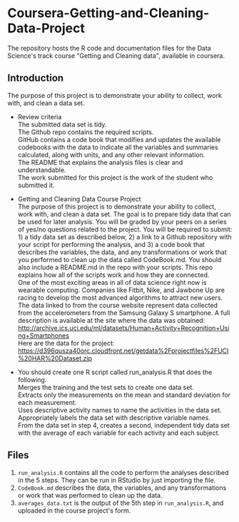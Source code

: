 # Coursera-Getting-and-Cleaning-Data-Project
The repository hosts the R code and documentation files for the Data Science's track course "Getting and Cleaning data", available in coursera.<br>

Introduction
---
The purpose of this project is to demonstrate your ability to collect, work with, and clean a data set.<br>

* Review criteria<br>
The submitted data set is tidy.<br>
The Github repo contains the required scripts.<br>
GitHub contains a code book that modifies and updates the available codebooks with the data to indicate all the variables and summaries calculated, along with units, and any other relevant information.<br>
The README that explains the analysis files is clear and understandable.<br>
The work submitted for this project is the work of the student who submitted it.<br>

* Getting and Cleaning Data Course Project<br>
The purpose of this project is to demonstrate your ability to collect, work with, and clean a data set. The goal is to prepare tidy data that can be used for later analysis. You will be graded by your peers on a series of yes/no questions related to the project. You will be required to submit: 1) a tidy data set as described below, 2) a link to a Github repository with your script for performing the analysis, and 3) a code book that describes the variables, the data, and any transformations or work that you performed to clean up the data called CodeBook.md. You should also include a README.md in the repo with your scripts. This repo explains how all of the scripts work and how they are connected.<br>
One of the most exciting areas in all of data science right now is wearable computing. Companies like Fitbit, Nike, and Jawbone Up are racing to develop the most advanced algorithms to attract new users. The data linked to from the course website represent data collected from the accelerometers from the Samsung Galaxy S smartphone. A full description is available at the site where the data was obtained:<br>
http://archive.ics.uci.edu/ml/datasets/Human+Activity+Recognition+Using+Smartphones<br>
Here are the data for the project:<br>
https://d396qusza40orc.cloudfront.net/getdata%2Fprojectfiles%2FUCI%20HAR%20Dataset.zip<br>

* You should create one R script called run_analysis.R that does the following.<br>
Merges the training and the test sets to create one data set.<br>
Extracts only the measurements on the mean and standard deviation for each measurement.<br>
Uses descriptive activity names to name the activities in the data set.<br>
Appropriately labels the data set with descriptive variable names.<br>
From the data set in step 4, creates a second, independent tidy data set with the average of each variable for each activity and each subject.<br>

Files
---
1. `run_analysis.R` contains all the code to perform the analyses described in the 5 steps. They can be run in RStudio by just importing the file.<br>
2. `CodeBook.md` describes the data, the variables, and any transformations or work that was performed to clean up the data.<br>
3. `averages_data.txt` is the output of the 5th step in `run_analysis.R`, and uploaded in the course project's form.<br>
